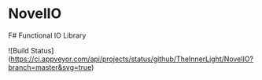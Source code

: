 # NovelIO
F# Functional IO Library

![Build Status] (https://ci.appveyor.com/api/projects/status/github/TheInnerLight/NovelIO?branch=master&svg=true)